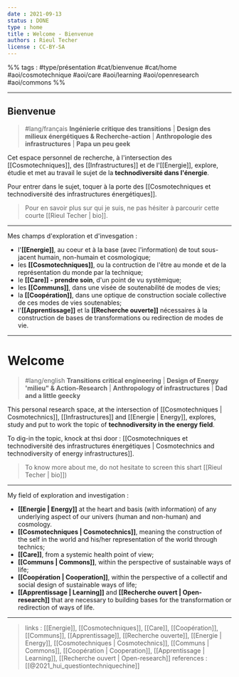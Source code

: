 ```yaml
---
date : 2021-09-13
status : DONE
type : home
title : Welcome - Bienvenue
authors : Rieul Techer
license : CC-BY-SA
---
```


%% tags : #type/présentation #cat/bienvenue #cat/home #aoi/cosmotechnique #aoi/care #aoi/learning #aoi/openresearch #aoi/commons %%

---

## Bienvenue
> #lang/français
> **Ingénierie critique des transitions** | **Design des milieux énergétiques & Recherche-action** | **Anthropologie des infrastructures** | **Papa un peu geek**

Cet espace personnel de recherche, à l'intersection des [[Cosmotechniques]], des [[Infrastructures]] et de l'[[Energie]], explore, étudie et met au travail le sujet de la **technodiversité dans l'énergie**. 

Pour entrer dans le sujet, toquer à la porte des [[Cosmotechniques et technodiversité des infrastructures énergétiques]].

> Pour en savoir plus sur qui je suis, ne pas hésiter à parcourir cette courte [[Rieul Techer | bio]].

---

Mes champs d'exploration et d'invesgation :

- l'**[[Energie]]**, au coeur et à la base (avec l'information) de tout sous-jacent humain, non-humain et cosmologique;
- les **[[Cosmotechniques]]**, ou la contruction de l'être au monde et de la représentation du monde par la technique;
- le **[[Care]] - prendre soin**, d'un point de vu systèmique;
- les **[[Communs]]**, dans une visée de soutenabilité de modes de vies;
- la **[[Coopération]]**, dans une optique de construction sociale collective de ces modes de vies soutenables;
- l'**[[Apprentissage]]** et la **[[Recherche ouverte]]** nécessaires à la construction de bases de transformations ou redirection de modes de vie. 

---

# Welcome
> #lang/english 
> **Transitions critical engineering** | **Design of Energy 'milieu" & Action-Research** | **Anthropology of infrastructures** | **Dad and a little geecky**

This personal research space, at the intersection of [[Cosmotechniques | Cosmotechnics]], [[Infrastructures]] and [[Energie | Energy]], explores, study and put to work the topic of **technodiversity in the energy field**. 

To dig-in the topic, knock at thsi door : [[Cosmotechniques et technodiversité des infrastructures énergétiques | Cosmotechnics and technodiversity of energy infrastructures]].

> To know more about me, do not hesitate to screen this shart [[Rieul Techer | bio]])

---

My field of exploration and investigation :

- **[[Energie | Energy]]** at the heart and basis (with information) of any underlying aspect of our univers (human and non-human) and cosmology.
- **[[Cosmotechniques | Cosmotechnics]]**, meaning the construction of the self in the world and his/her representation of the world through technics;
- **[[Care]]**, from a systemic health point of view;
- **[[Communs | Commons]]**, within the perspective of sustainable ways of life;
- **[[Coopération | Cooperation]]**, within the perspective of a collectif and social design of sustainable ways of life;
- **[[Apprentissage | Learning]]** and **[[Recherche ouvert | Open-research]]** that are necessary to building bases for the transformation or redirection of ways of life. 

---
> links : [[Energie]], [[Cosmotechniques]], [[Care]], [[Coopération]], [[Communs]], [[Apprentissage]], [[Recherche ouverte]], [[Energie | Energy]], [[Cosmotechniques | Cosmotechnics]], [[Communs | Commons]], [[Coopération | Cooperation]], [[Apprentissage | Learning]], [[Recherche ouvert | Open-research]]
> references : [[@2021_hui_questiontechniquechine]]